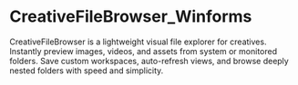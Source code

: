 # CreativeFileBrowser_Winforms
CreativeFileBrowser is a lightweight visual file explorer for creatives. Instantly preview images, videos, and assets from system or monitored folders. Save custom workspaces, auto-refresh views, and browse deeply nested folders with speed and simplicity.
